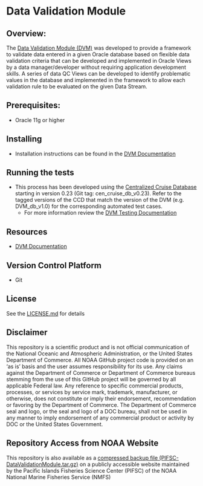 # Data Validation Module

## Overview:
The [Data Validation Module (DVM)](https://github.com/PIFSC-NMFS-NOAA/PIFSC-DataValidationModule) was developed to provide a framework to validate data entered in a given Oracle database based on flexible data validation criteria that can be developed and implemented in Oracle Views by a data manager/developer without requiring application development skills.  A series of data QC Views can be developed to identify problematic values in the database and implemented in the framework to allow each validation rule to be evaluated on the given Data Stream.  

## Prerequisites:
- Oracle 11g or higher

## Installing
- Installation instructions can be found in the [DVM Documentation](./docs/Data%20Validation%20Module%20Documentation.md#database_setup)

## Running the tests
- This process has been developed using the [Centralized Cruise Database](https://gitlab.pifsc.gov/centralized-data-tools/centralized-cruise-database) starting in version 0.23 (Git tag: cen_cruise_db_v0.23). Refer to the tagged versions of the CCD that match the version of the DVM (e.g. DVM_db_v1.0) for the corresponding automated test cases.
	- For more information review the [DVM Testing Documentation](https://gitlab.pifsc.gov/centralized-data-tools/centralized-cruise-database/-/blob/master/docs/packages/CDVM/test%20cases/CDVM%20Testing%20Documentation.md)

## Resources
- [DVM Documentation](./docs/Data%20Validation%20Module%20Documentation.md)

## Version Control Platform
- Git

## License
See the [LICENSE.md](./LICENSE.md) for details

## Disclaimer
This repository is a scientific product and is not official communication of the National Oceanic and Atmospheric Administration, or the United States Department of Commerce. All NOAA GitHub project code is provided on an ‘as is’ basis and the user assumes responsibility for its use. Any claims against the Department of Commerce or Department of Commerce bureaus stemming from the use of this GitHub project will be governed by all applicable Federal law. Any reference to specific commercial products, processes, or services by service mark, trademark, manufacturer, or otherwise, does not constitute or imply their endorsement, recommendation or favoring by the Department of Commerce. The Department of Commerce seal and logo, or the seal and logo of a DOC bureau, shall not be used in any manner to imply endorsement of any commercial product or activity by DOC or the United States Government.

## Repository Access from NOAA Website
This repository is also available as a [compressed backup file (PIFSC-DataValidationModule.tar.gz)](https://pifsc-xfer.irc.noaa.gov/gitxfer/PIFSC-DataValidationModule.tar.gz) on a publicly accessible website maintained by the Pacific Islands Fisheries Science Center (PIFSC) of the NOAA National Marine Fisheries Service (NMFS)
